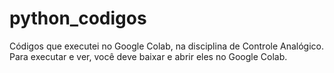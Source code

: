 # python_codigos
Códigos que executei no Google Colab, na disciplina de Controle Analógico.
Para executar e ver, você deve baixar e abrir eles no Google Colab.
